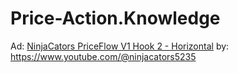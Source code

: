 # Price-Action.Knowledge
Ad: [NinjaCators PriceFlow V1 Hook 2 - Horizontal](https://www.youtube.com/watch?v=F6ODLX-8wQs) by: https://www.youtube.com/@ninjacators5235
